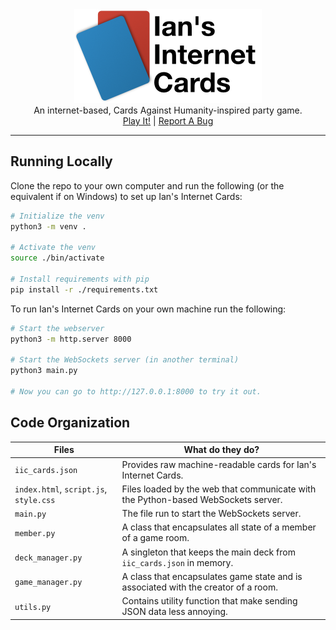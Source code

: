 <div align="center"><img src="logo.png" alt="Ian's Internet Cards" width="300"></div>
<div align="center">An internet-based, Cards Against Humanity-inspired party game.</div>
<div align="center">
  <a href="https://internetcards.ianmorrill.com">Play It!</a> |
  <a href="https://github.com/iwotastic/internetcards/issues/new">Report A Bug</a>
</div>

---

## Running Locally
Clone the repo to your own computer and run the following (or the equivalent if on Windows) to set up Ian's Internet Cards:
```bash
# Initialize the venv
python3 -m venv .

# Activate the venv
source ./bin/activate

# Install requirements with pip
pip install -r ./requirements.txt
```

To run Ian's Internet Cards on your own machine run the following:
```bash
# Start the webserver
python3 -m http.server 8000

# Start the WebSockets server (in another terminal)
python3 main.py

# Now you can go to http://127.0.0.1:8000 to try it out.
```

## Code Organization
| Files | What do they do? |
|-------|---------|
| `iic_cards.json` | Provides raw machine-readable cards for Ian's Internet Cards. |
| `index.html`, `script.js`, `style.css` | Files loaded by the web that communicate with the Python-based WebSockets server. |
| `main.py` | The file run to start the WebSockets server. |
| `member.py` | A class that encapsulates all state of a member of a game room. |
| `deck_manager.py` | A singleton that keeps the main deck from `iic_cards.json` in memory. |
| `game_manager.py` | A class that encapsulates game state and is associated with the creator of a room. |
| `utils.py` | Contains utility function that make sending JSON data less annoying. |